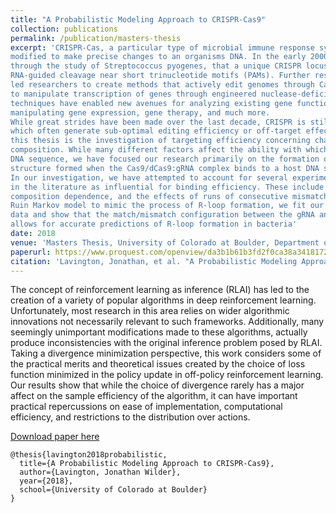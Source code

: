 ```yaml
---
title: "A Probabilistic Modeling Approach to CRISPR-Cas9"
collection: publications
permalink: /publication/masters-thesis
excerpt: 'CRISPR-Cas, a particular type of microbial immune response system, has in recent years been
modified to make precise changes to an organisms DNA. In the early 2000s scientists discovered
through the study of Streptococcus pyogenes, that a unique CRISPR locus (Cas9) exhibited specific
RNA-guided cleavage near short trinucleotide motifs (PAMs). Further research on Cas9 eventually
led researchers to create methods that actively edit genomes through Cas9-dependent cleavage and
to manipulate transcription of genes through engineered nuclease-deficient Cas9 (dCas9). These
techniques have enabled new avenues for analyzing existing gene functions or engineering new ones,
manipulating gene expression, gene therapy, and much more.
While great strides have been made over the last decade, CRISPR is still prone to inaccuracies
which often generate sub-optimal editing efficiency or off-target effects. The primary interest of
this thesis is the investigation of targeting efficiency concerning changes in the guide RNA (gRNA)
composition. While many different factors affect the ability with which a given gRNA can target a
DNA sequence, we have focused our research primarily on the formation of the R-loop: the hybrid
structure formed when the Cas9/dCas9:gRNA complex binds to a host DNA site.
In our investigation, we have attempted to account for several experimental findings reported
in the literature as influential for binding efficiency. These include position dependence, base pair
composition dependence, and the effects of runs of consecutive mismatches. Using a Gambler’s
Ruin Markov model to mimic the process of R-loop formation, we fit our model to experimental
data and show that the match/mismatch configuration between the gRNA and the DNA target
allows for accurate predictions of R-loop formation in bacteria'
date: 2018 
venue: 'Masters Thesis, University of Colorado at Boulder, Department of Applied Mathematics'
paperurl: https://www.proquest.com/openview/da3b1b61b3fd2f0ca38a3418172867d9/1?pq-origsite=gscholar&cbl=18750
citation: 'Lavington, Jonathan, et al. "A Probabilistic Modeling Approach to CRISPR-Cas9" '
---
```

The concept of reinforcement learning as inference (RLAI) has led to the creation of a variety of popular algorithms in deep reinforcement learning. Unfortunately, most research in this area relies on wider algorithmic innovations not necessarily relevant to such frameworks. Additionally, many seemingly unimportant modifications made to these algorithms, actually produce inconsistencies with the original inference problem posed by RLAI. Taking a divergence minimization perspective, this work considers some of the practical merits and theoretical issues created by the choice of loss function minimized in the policy update in off-policy reinforcement learning. Our results show that while the choice of divergence rarely has a major affect on the sample efficiency of the algorithm, it can have important practical repercussions on ease of implementation, computational efficiency, and restrictions to the distribution over actions.

[Download paper here](https://www.proquest.com/openview/da3b1b61b3fd2f0ca38a3418172867d9/1?pq-origsite=gscholar&cbl=18750)

```  
@thesis{lavington2018probabilistic,
  title={A Probabilistic Modeling Approach to CRISPR-Cas9},
  author={Lavington, Jonathan Wilder},
  year={2018},
  school={University of Colorado at Boulder}
}
 ```
